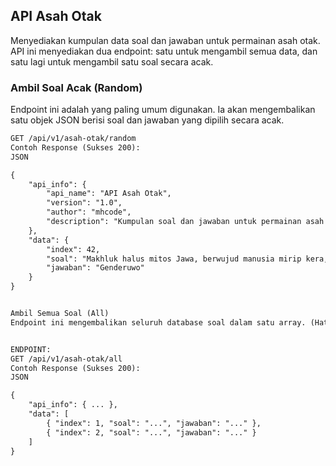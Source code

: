 ## API Asah Otak

Menyediakan kumpulan data soal dan jawaban untuk permainan asah otak. API ini menyediakan dua endpoint: satu untuk mengambil semua data, dan satu lagi untuk mengambil satu soal secara acak.

### Ambil Soal Acak (Random)
Endpoint ini adalah yang paling umum digunakan. Ia akan mengembalikan satu objek JSON berisi soal dan jawaban yang dipilih secara acak.

```html
GET /api/v1/asah-otak/random
Contoh Response (Sukses 200):
JSON

{
    "api_info": {
        "api_name": "API Asah Otak",
        "version": "1.0",
        "author": "mhcode",
        "description": "Kumpulan soal dan jawaban untuk permainan asah otak."
    },
    "data": {
        "index": 42,
        "soal": "Makhluk halus mitos Jawa, berwujud manusia mirip kera, bertubuh besar dan berbulu?",
        "jawaban": "Genderuwo"
    }
}


Ambil Semua Soal (All)
Endpoint ini mengembalikan seluruh database soal dalam satu array. (Hati-hati, data besar).


ENDPOINT:
GET /api/v1/asah-otak/all
Contoh Response (Sukses 200):
JSON

{
    "api_info": { ... },
    "data": [
        { "index": 1, "soal": "...", "jawaban": "..." },
        { "index": 2, "soal": "...", "jawaban": "..." }
    ]
}